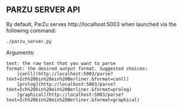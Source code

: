 PARZU SERVER API
----------------

By default, ParZu serves http://localhost:5003 when launched via the following command:

    ./parzu_server.py



Arguments:

    text: the raw text that you want to parse
    format: the desired output format. Suggested choices:
        [conll](http://localhost:5003/parse?text=Ich%20bin%20ein%20Berliner.&format=conll)
        [prolog](http://localhost:5003/parse?text=Ich%20bin%20ein%20Berliner.&format=prolog)
        [graphical](http://localhost:5003/parse?text=Ich%20bin%20ein%20Berliner.&format=graphical)
